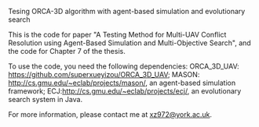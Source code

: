 Tesing ORCA-3D algorithm with agent-based simulation and evolutionary search

This is the code for paper "A Testing Method for Multi-UAV Conflict Resolution using Agent-Based Simulation and Multi-Objective Search", and the code for Chapter 7 of the thesis.

To use the code, you need the following dependencies: ORCA_3D_UAV: https://github.com/superxueyizou/ORCA_3D_UAV; MASON: http://cs.gmu.edu/~eclab/projects/mason/, an agent-based simulation framework; ECJ:http://cs.gmu.edu/~eclab/projects/ecj/, an evolutionary search system in Java.

For more information, please contact me at xz972@york.ac.uk.
